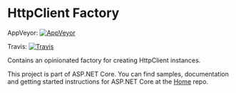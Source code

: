 HttpClient Factory
===

AppVeyor: [![AppVeyor](https://ci.appveyor.com/api/projects/status/fe4o5h1s9ve86nyv/branch/dev?svg=true)](https://ci.appveyor.com/project/aspnetci/HttpClientFactory/branch/dev)

Travis:   [![Travis](https://travis-ci.org/aspnet/HttpClientFactory.svg?branch=dev)](https://travis-ci.org/aspnet/HttpClientFactory)

Contains an opinionated factory for creating HttpClient instances.

This project is part of ASP.NET Core. You can find samples, documentation and getting started instructions for ASP.NET Core at the [Home](https://github.com/aspnet/home) repo.
